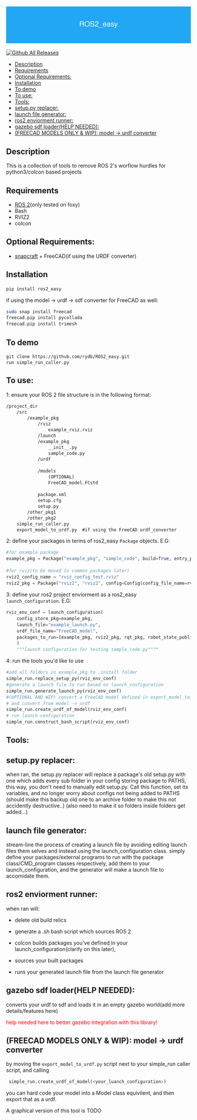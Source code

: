 
![](ROS2_easy.png) 


[![Github All Releases](https://img.shields.io/github/downloads/rydb/ROS2_easy/total.svg)]()

- [Description](#description)
- [Requirements](#requirements)
- [Optional Requirements:](#optional-requirements)
- [Installation](#installation)
- [To demo](#to-demo)
- [To use:](#to-use)
- [Tools:](#tools)
- [setup.py replacer:](#setuppy-replacer)
- [launch file generator:](#launch-file-generator)
- [ros2 enviorment runner:](#ros2-enviorment-runner)
- [gazebo sdf loader(HELP NEEDED):](#gazebo-sdf-loaderhelp-needed)
- [(FREECAD MODELS ONLY \& WIP): model -\> urdf converter](#freecad-models-only--wip-model---urdf-converter)


## Description

This is a collection of tools to remove ROS 2's worflow hurdles for python3/colcon based projects

## Requirements

- [ROS 2](https://docs.ros.org/en/foxy/Installation.html)(only tested on foxy)
- Bash
- RVIZ2
- colcon

## Optional Requirements:

- [snapcraft](https://snapcraft.io/snapcraft) + FreeCAD(if using the URDF converter)
## Installation

```bash
pip install ros2_easy
```
if using the model -> urdf -> sdf converter for FreeCAD as well:
```bash
sudo snap install freecad
freecad.pip install pycollada
freecad.pip install trimesh
```

## To demo

```
git clone https://github.com/rydb/ROS2_easy.git
run simple_run_caller.py
```

## To use:

1: ensure your ROS 2 file structure is in the following format:

```
/project_dir
	/src
		/example_pkg
			/rviz
				example_rviz.rviz
			/launch
			/example_pkg
				__init__.py
				sample_code.py
			/urdf

			/models
				(OPTIONAL)
				FreeCAD_model.FCstd
				
			package.xml
			setup.cfg
			setup.py
		/other_pkg1
		/other_pkg2
	simple_run_caller.py
	export_model_to_urdf.py  #if using the FreeCAD urdf_converter
```
2: define your packages in terms of ros2_easy ```Package``` objects. E.G:

```python
#for example package
example_pkg = Package("example_pkg", "sample_code", build=True, entry_point="main")

#for rviz(to be moved to common_packages later)
rviz2_config_name = "rviz_config_test.rviz"
rviz2_pkg = Package("rviz2", "rviz2", config=Config(config_file_name=rviz2_config_name), optional_launch_file_node_args= {"arguments": "['-d', share_directory + '/rviz/%s']" % rviz2_config_name})
```

3: define your ros2 project enviorment as a ros2_easy ```launch_configuration```. E.G:

```python
rviz_env_conf = launch_configuration(
    config_store_pkg=example_pkg,
    launch_file="example_launch.py",
    urdf_file_name="FreeCAD_model",
    packages_to_run=[example_pkg, rviz2_pkg, rqt_pkg, robot_state_publisher_pkg],
    )
	"""launch configuration for testing sample_code.py""""
```

4: run the tools you'd like to use

```python
#add all folders in example_pkg to .install folder
simple_run.replace_setup_py(rviz_env_conf)
#generate a launch file to run based on launch_configuration
simple_run.generate_launch_py(rviz_env_conf)
#(OPTIONAL AND WIP) convert a FreeCAD model defined in export_model_to_urdf.py
# and convert from model -> urdf
simple_run.create_urdf_of_model(rviz_env_conf)
# run launch configuration
simple_run.construct_bash_script(rviz_env_conf)


```

## Tools:

## setup.py replacer:
		
when ran, the setup.py replacer will replace a package's old setup.py with one which adds every sub folder in your config storing package to PATHS, this way, you don't need to manually edit setup.py. Call this function, set its variables, and no longer worry about configs not being added to PATHS (should make this backup old one to an archive folder to make this not accidently destructive..) (also need to make it so folders inside folders get added...)

## launch file generator:

stream-line the process of creating a launch file by avoiding editing launch files them selves and instead using the launch_configuration class. simply define your packages/external programs to run with the package class/CMD_program classes respectively, add them to your launch_configuration, and the generator will make a launch file to accomidate them.
		
## ros2 enviorment runner:
		
when ran will: 

- delete old build relics

- generate a .sh bash script which sources ROS 2

- colcon builds packages you've defined in your launch_configuration(clarify on this later),

- sources your built packages

- runs your generated launch file from the launch file generator

## gazebo sdf loader(HELP NEEDED):

converts your urdf to sdf and loads it in an empty gazebo world(add more details/features here)

<span style="color:red"> help needed here to better gazebo integration with this library!  </span>

## (FREECAD MODELS ONLY & WIP): model -> urdf converter

by moving the `export_model_to_urdf.py` script next to your simple_run caller script, and calling 
```python
 simple_run.create_urdf_of_model(<your_luanch_configuration>) 
```
you can hard code your model into a Model class equivilent, and then export that as a urdf.

A graphical version of this tool is TODO

